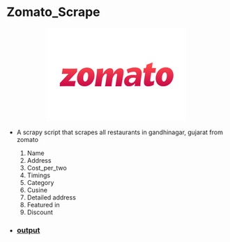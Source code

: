 # Zomato_Scrape
<p align="center">
  <a href="">
    <img src="https://github.com/nirala69/Web_Scraping_scripts/blob/main/zomato.png" alt="Logo">
  </a>

- A scrapy script that scrapes all restaurants in gandhinagar, gujarat from zomato
    1. Name
    2. Address
    3. Cost_per_two
    4. Timings
    5. Category
    6. Cusine
    7. Detailed address
    8. Featured in
    9. Discount


- ### [output](https://github.com/nirala69/Web_Scraping_scripts/blob/main/zomato_scrape/Output/zomato_gandhinagar_data.csv)

